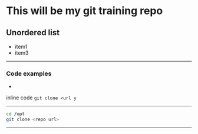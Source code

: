 # This will be my git training repo

## Unordered list
- item1
- item3

---

### Code examples
+
inline code `git clone <url y`

---
```bash
cd /opt
git clone <repo url>
```
---
